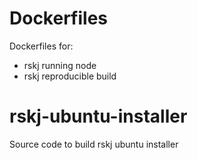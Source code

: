 # Dockerfiles
Dockerfiles for:
  * rskj running node
  * rskj reproducible build


# rskj-ubuntu-installer
Source code to build rskj ubuntu installer